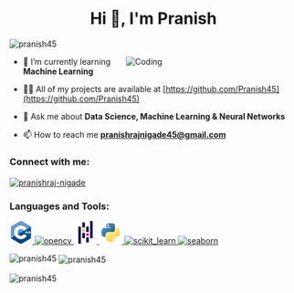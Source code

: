 <h1 align="center">Hi 👋, I'm Pranish</h1>
<p align="left"> <img src="https://komarev.com/ghpvc/?username=pranish45&label=Profile%20views&color=0e75b6&style=flat" alt="pranish45" /> </p>
<img align="right" alt="Coding" width="300" src="https://i.giphy.com/SvckSy7fFviqrq8ClF.webp">

- 🌱 I’m currently learning **Machine Learning**

- 👨‍💻 All of my projects are available at [https://github.com/Pranish45](https://github.com/Pranish45)

- 💬 Ask me about **Data Science, Machine Learning & Neural Networks**

- 📫 How to reach me **pranishrajnigade45@gmail.com**

<h3 align="left">Connect with me:</h3>
<p align="left">
<a href="https://www.linkedin.com/in/pranishraj-nigade-756662296/" target="blank"><img align="center" src="https://raw.githubusercontent.com/rahuldkjain/github-profile-readme-generator/master/src/images/icons/Social/linked-in-alt.svg" alt="pranishraj-nigade" height="30" width="40" /></a>
</p>

<h3 align="left">Languages and Tools:</h3>
<p align="left"> <a href="https://www.w3schools.com/cpp/" target="_blank" rel="noreferrer"> <img src="https://raw.githubusercontent.com/devicons/devicon/master/icons/cplusplus/cplusplus-original.svg" alt="cplusplus" width="40" height="40"/> </a> <a href="https://opencv.org/" target="_blank" rel="noreferrer"> <img src="https://www.vectorlogo.zone/logos/opencv/opencv-icon.svg" alt="opencv" width="40" height="40"/> </a> <a href="https://pandas.pydata.org/" target="_blank" rel="noreferrer"> <img src="https://raw.githubusercontent.com/devicons/devicon/2ae2a900d2f041da66e950e4d48052658d850630/icons/pandas/pandas-original.svg" alt="pandas" width="40" height="40"/> </a> <a href="https://www.python.org" target="_blank" rel="noreferrer"> <img src="https://raw.githubusercontent.com/devicons/devicon/master/icons/python/python-original.svg" alt="python" width="40" height="40"/> </a> <a href="https://scikit-learn.org/" target="_blank" rel="noreferrer"> <img src="https://upload.wikimedia.org/wikipedia/commons/0/05/Scikit_learn_logo_small.svg" alt="scikit_learn" width="40" height="40"/> </a> <a href="https://seaborn.pydata.org/" target="_blank" rel="noreferrer"> <img src="https://seaborn.pydata.org/_images/logo-mark-lightbg.svg" alt="seaborn" width="40" height="40"/> </a> </p>

<p><img align="left" src="https://github-readme-stats.vercel.app/api/top-langs?username=pranish45&show_icons=true&locale=en&layout=compact" alt="pranish45" /></p>

<p>&nbsp;<img align="center" src="https://github-readme-stats.vercel.app/api?username=pranish45&show_icons=true&locale=en" alt="pranish45" /></p>

<p><img align="center" src="https://github-readme-streak-stats.herokuapp.com/?user=pranish45&" alt="pranish45" /></p>

